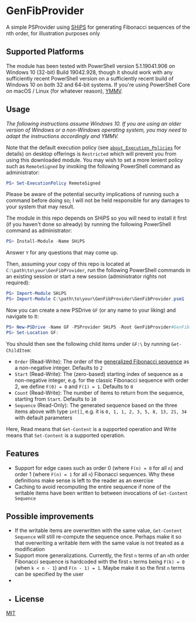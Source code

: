 # GenFibProvider

A simple PSProvider using [SHiPS](https://www.powershellgallery.com/packages/SHiPS/0.8.1) for generating Fibonacci sequences of the nth order, for illustration purposes only

## Supported Platforms

The module has been tested with PowerShell version 5.1.19041.906 on Windows 10 (32-bit) Build 19042.928, though it should work with any sufficiently recent PowerShell version on a sufficiently recent build of Windows 10 on both 32 and 64-bit systems. If you're using PowerShell Core on macOS / Linux (for whatever reason), [YMMV](https://dictionary.cambridge.org/dictionary/english/ymmv).

## Usage

_The following instructions assume Windows 10. If you are using an older version of Windows or a non-Windows operating system, you may need to adapt the instructions accordingly and YMMV._

Note that the default execution policy (see [`about_Execution_Policies`](https://docs.microsoft.com/en-us/powershell/module/microsoft.powershell.core/about/about_execution_policies?view=powershell-7.1) for details) on desktop offerings is `Restricted` which will prevent you from using this downloaded module. You may wish to set a more lenient policy such as `RemoteSigned` by invoking the following PowerShell command as administrator:

```powershell
PS> Set-ExecutionPolicy RemoteSigned
```

Please be aware of the potential security implications of running such a command before doing so; I will not be held responsible for any damages to your system that may result.

The module in this repo depends on SHiPS so you will need to install it first (if you haven't done so already) by running the following PowerShell command as administrator:

```powershell
PS> Install-Module -Name SHiPS
```

Answer `Y` for any questions that may come up.

Then, assuming your copy of this repo is located at `C:\path\to\your\GenFibProvider`, run the following PowerShell commands in an existing session or start a new session (administrator rights not required):

```powershell
PS> Import-Module SHiPS
PS> Import-Module C:\path\to\your\GenFibProvider\GenFibProvider.psm1
```

Now you can create a new PSDrive `GF` (or any name to your liking) and navigate to it:

```powershell
PS> New-PSDrive -Name GF -PSProvider SHiPS -Root GenFibProvider#GenFib
PS> Set-Location GF:
```

You should then see the following child items under `GF:\` by running `Get-ChildItem`:

- `Order` (Read-Write): The order of the [generalized Fibonacci sequence](https://en.wikipedia.org/wiki/Generalizations_of_Fibonacci_numbers#Fibonacci_numbers_of_higher_order) as a non-negative integer. Defaults to `2`
- `Start` (Read-Write): The (zero-based) starting index of sequence as a non-negative integer, e.g. for the classic Fibonacci sequence with order 2, we define `F(0) = 0` and `F(1) = 1`. Defaults to `0`
- `Count` (Read-Write): The number of items to return from the sequence, starting from `Start`. Defaults to `10`
- `Sequence` (Read-Only): The generated sequence based on the three items above with type `int[]`, e.g. it is `0, 1, 1, 2, 3, 5, 8, 13, 21, 34` with default parameters

Here, Read means that `Get-Content` is a supported operation and Write means that `Set-Content` is a supported operation.

## Features

- Support for edge cases such as order 0 (where `F(n) = 0` for all `n`) and order 1 (where `F(n) = 1` for all `n`) Fibonacci sequences. Why these definitions make sense is left to the reader as an exercise
- Caching to avoid recomputing the entire sequence if none of the writable items have been written to between invocations of `Get-Content Sequence`

## Possible improvements

- If the writable items are overwritten with the same value, `Get-Content Sequence` will still re-compute the sequence once. Perhaps make it so that overwriting a writable item with the same value is not treated as a modification
- Support more generalizations. Currently, the first `n` terms of an `n`th order Fibonacci sequence is hardcoded with the first `n` terms being `F(k) = 0` (when `k < n - 1`) and `F(n - 1) = 1`. Maybe make it so the first `n` terms can be specified by the user
- 
- ## License

[MIT](./LICENSE)
